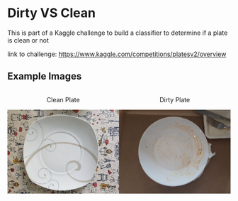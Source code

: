# Dirty VS Clean
This is part of a Kaggle challenge to build a classifier to determine if a plate is clean or not

link to challenge: https://www.kaggle.com/competitions/platesv2/overview

## Example Images

<div style="display: flex; justify-content: space-around;">
    <div style="flex: 1; text-align: center;">
        <p>Clean Plate</p>
        <img src="https://github.com/Ibrahim-giti/DirtyVSClean/blob/main/0004.jpg?raw=true" alt="A clean plate" width="300"/>
    </div>
    <div style="flex: 1; text-align: center;">
        <p>Dirty Plate</p>
        <img src="https://github.com/Ibrahim-giti/DirtyVSClean/blob/main/0002.jpg?raw=true" alt="A dirty plate" width="300"/>
    </div>
</div>


